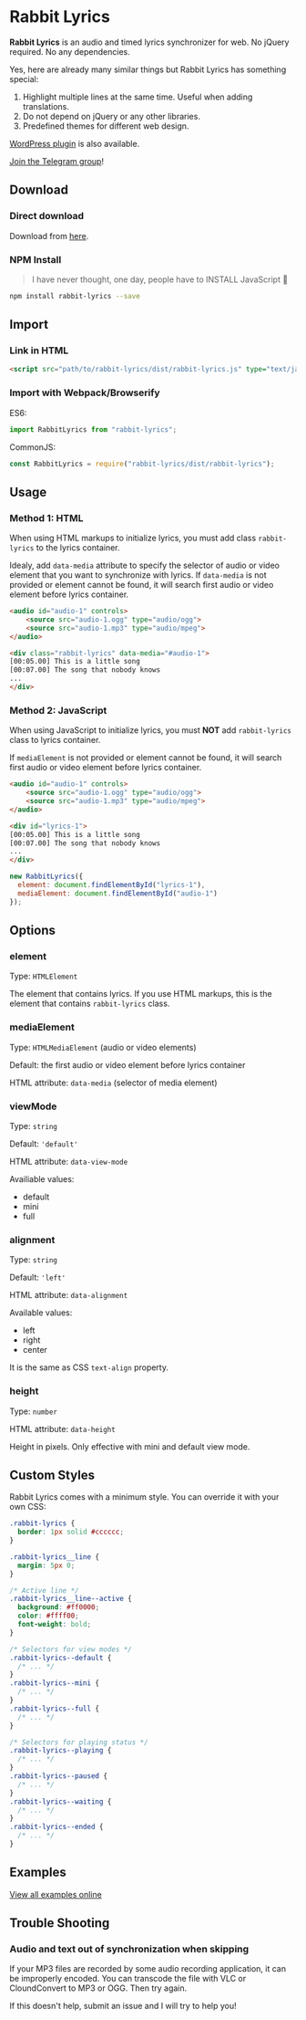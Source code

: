 # Rabbit Lyrics

**Rabbit Lyrics** is an audio and timed lyrics synchronizer for web. No jQuery
required. No any dependencies.

Yes, here are already many similar things but Rabbit Lyrics has something special:

1. Highlight multiple lines at the same time. Useful when adding translations.
2. Do not depend on jQuery or any other libraries.
3. Predefined themes for different web design.

[WordPress plugin](https://github.com/guoyunhe/rabbit-lyrics-wp) is also available.

[Join the Telegram group](https://t.me/rabbit_lyrics)!

## Download

### Direct download

Download from [here](https://github.com/guoyunhe/rabbit-lyrics/releases).

### NPM Install

> I have never thought, one day, people have to INSTALL JavaScript :thinking:

```bash
npm install rabbit-lyrics --save
```

## Import

### Link in HTML

```html
<script src="path/to/rabbit-lyrics/dist/rabbit-lyrics.js" type="text/javascript">
```

### Import with Webpack/Browserify

ES6:

```js
import RabbitLyrics from "rabbit-lyrics";
```

CommonJS:

```js
const RabbitLyrics = require("rabbit-lyrics/dist/rabbit-lyrics");
```

## Usage

### Method 1: HTML

When using HTML markups to initialize lyrics, you must add class `rabbit-lyrics`
to the lyrics container.

Idealy, add `data-media` attribute to specify the selector of audio or video
element that you want to synchronize with lyrics. If `data-media` is not provided
or element cannot be found, it will search first audio or video element before
lyrics container.

```html
<audio id="audio-1" controls>
    <source src="audio-1.ogg" type="audio/ogg">
    <source src="audio-1.mp3" type="audio/mpeg">
</audio>

<div class="rabbit-lyrics" data-media="#audio-1">
[00:05.00] This is a little song
[00:07.00] The song that nobody knows
...
</div>
```

### Method 2: JavaScript

When using JavaScript to initialize lyrics, you must **NOT** add `rabbit-lyrics`
class to lyrics container.

If `mediaElement` is not provided or element cannot be found, it will search first
audio or video element before lyrics container.

```html
<audio id="audio-1" controls>
    <source src="audio-1.ogg" type="audio/ogg">
    <source src="audio-1.mp3" type="audio/mpeg">
</audio>

<div id="lyrics-1">
[00:05.00] This is a little song
[00:07.00] The song that nobody knows
...
</div>
```

```js
new RabbitLyrics({
  element: document.findElementById("lyrics-1"),
  mediaElement: document.findElementById("audio-1")
});
```

## Options

### element

Type: `HTMLElement`

The element that contains lyrics. If you use HTML markups, this is the element
that contains `rabbit-lyrics` class.

### mediaElement

Type: `HTMLMediaElement` (audio or video elements)

Default: the first audio or video element before lyrics container

HTML attribute: `data-media` (selector of media element)

### viewMode

Type: `string`

Default: `'default'`

HTML attribute: `data-view-mode`

Availiable values:

- default
- mini
- full

### alignment

Type: `string`

Default: `'left'`

HTML attribute: `data-alignment`

Available values:

- left
- right
- center

It is the same as CSS `text-align` property.

### height

Type: `number`

HTML attribute: `data-height`

Height in pixels. Only effective with mini and default view mode.

## Custom Styles

Rabbit Lyrics comes with a minimum style. You can override it with your own CSS:

```css
.rabbit-lyrics {
  border: 1px solid #cccccc;
}

.rabbit-lyrics__line {
  margin: 5px 0;
}

/* Active line */
.rabbit-lyrics__line--active {
  background: #ff0000;
  color: #ffff00;
  font-weight: bold;
}

/* Selectors for view modes */
.rabbit-lyrics--default {
  /* ... */
}
.rabbit-lyrics--mini {
  /* ... */
}
.rabbit-lyrics--full {
  /* ... */
}

/* Selectors for playing status */
.rabbit-lyrics--playing {
  /* ... */
}
.rabbit-lyrics--paused {
  /* ... */
}
.rabbit-lyrics--waiting {
  /* ... */
}
.rabbit-lyrics--ended {
  /* ... */
}
```

## Examples

[View all examples online](https://guoyunhe.github.io/rabbit-lyrics/#examples)

## Trouble Shooting

### Audio and text out of synchronization when skipping

If your MP3 files are recorded by some audio recording application, it can be improperly encoded. You can transcode the file with VLC or CloundConvert to MP3 or OGG. Then try again.

If this doesn't help, submit an issue and I will try to help you!
